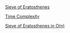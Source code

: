 [Sieve of Eratosthenes](https://www.geeksforgeeks.org/sieve-of-eratosthenes/)

[Time Complexity](https://www.geeksforgeeks.org/how-is-the-time-complexity-of-sieve-of-eratosthenes-is-nloglogn/)

[Sieve of Eratosthenes in O(n)](https://www.geeksforgeeks.org/sieve-eratosthenes-0n-time-complexity/)
